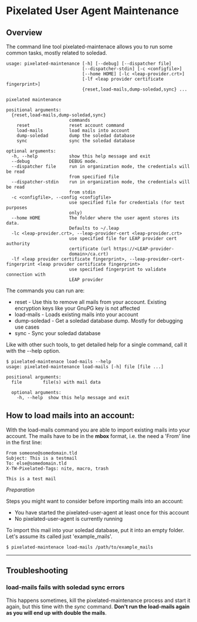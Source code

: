 Pixelated User Agent Maintenance
================================

## Overview

The command line tool pixelated-maintenace allows you to run some common tasks, mostly related to soledad.

```
usage: pixelated-maintenance [-h] [--debug] [--dispatcher file]
                             [--dispatcher-stdin] [-c <configfile>]
                             [--home HOME] [-lc <leap-provider.crt>]
                             [-lf <leap provider certificate fingerprint>]
                             {reset,load-mails,dump-soledad,sync} ...

pixelated maintenance

positional arguments:
  {reset,load-mails,dump-soledad,sync}
                        commands
    reset               reset account command
    load-mails          load mails into account
    dump-soledad        dump the soledad database
    sync                sync the soledad database

optional arguments:
  -h, --help            show this help message and exit
  --debug               DEBUG mode.
  --dispatcher file     run in organization mode, the credentials will be read
                        from specified file
  --dispatcher-stdin    run in organization mode, the credentials will be read
                        from stdin
  -c <configfile>, --config <configfile>
                        use specified file for credentials (for test purposes
                        only)
  --home HOME           The folder where the user agent stores its data.
                        Defaults to ~/.leap
  -lc <leap-provider.crt>, --leap-provider-cert <leap-provider.crt>
                        use specified file for LEAP provider cert authority
                        certificate (url https://<LEAP-provider-
                        domain>/ca.crt)
  -lf <leap provider certificate fingerprint>, --leap-provider-cert-fingerprint <leap provider certificate fingerprint>
                        use specified fingerprint to validate connection with
                        LEAP provider
```

The commands you can run are:

* reset - Use this to remove all mails from your account. Existing encryption keys like your GnuPG key is not affected
* load-mails - Loads existing mails into your account
* dump-soledad - Get a soledad database dump. Mostly for debugging use cases
* sync - Sync your soledad database

Like with other such tools, to get detailed help for a single command, call it with the --help option.

```
$ pixelated-maintenace load-mails --help
usage: pixelated-maintenance load-mails [-h] file [file ...]

positional arguments:
  file        file(s) with mail data

  optional arguments:
    -h, --help  show this help message and exit
```

## How to load mails into an account:

With the load-mails command you are able to import existing mails into your account. The mails have to be in the **mbox** format, i.e. the need a 'From' line in the first line:
```
From someone@somedomain.tld
Subject: This is a testmail
To: else@somedomain.tld
X-TW-Pixelated-Tags: nite, macro, trash

This is a test mail
```

*Preparation* 

Steps you might want to consider before importing mails into an account:

* You have started the pixelated-user-agent at least once for this account
* No pixelated-user-agent is currently running

To import this mail into your soledad database, put it into an empty folder. Let's assume its called just 'example_mails'.

```
$ pixelated-maintenace load-mails /path/to/example_mails
```

---
## Troubleshooting

### load-mails fails with soledad sync errors

This happens sometimes, kill the pixelated-maintenance process and start it again, but this time with the *sync* command. **Don't run the load-mails again as you will end up with double the mails**.

